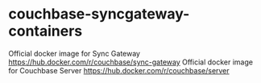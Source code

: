# couchbase-syncgateway-containers

Official docker image for Sync Gateway https://hub.docker.com/r/couchbase/sync-gateway
Official docker image for Couchbase Server https://hub.docker.com/r/couchbase/server


